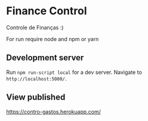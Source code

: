 # Finance Control
Controle de Finanças :)	

For run require node and npm or yarn

## Development server

Run  `npm run-script local`  for a dev server. Navigate to `http://localhost:5000/`.

## View published

https://contro-gastos.herokuapp.com/
